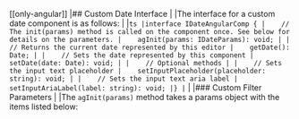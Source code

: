 [[only-angular]]
|## Custom Date Interface
|
|The interface for a custom date component is as follows:
|
|```ts
|interface IDateAngularComp {
|    // The init(params) method is called on the component once. See below for details on the parameters.
|    agInit(params: IDateParams): void;
|
|    // Returns the current date represented by this editor
|    getDate(): Date;
|
|    // Sets the date represented by this component
|    setDate(date: Date): void;
|
|    // Optional methods
|
|    // Sets the input text placeholder
|    setInputPlaceholder(placeholder: string): void;
|
|    // Sets the input text aria label
|    setInputAriaLabel(label: string): void;
|}
|```
|
|### Custom Filter Parameters
|
|The `agInit(params)` method takes a params object with the items listed below:
